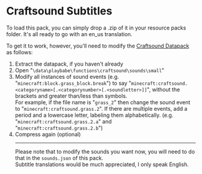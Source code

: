 # Craftsound Subtitles

To load this pack, you can simply drop a .zip of it in your resource packs folder. It's all ready to go with an en_us translation.

To get it to work, however, you'll need to modify the <a href=https://www.planetminecraft.com/data-pack/craftsound-datapack-all-crafting-come-with-sound/>Craftsound Datapack</a> as follows:
1. Extract the datapack, if you haven't already
2. Open "<code>\data\playbabe\functions\craftsound\sounds\small</code>"
3. Modify all instances of sound events (e.g. "<code>minecraft:block.grass_block.break</code>") to say "<code>minecraft:craftsound.\<categoryname\>[.\<categorynumber\>[.\<soundletter\>]]</code>", without the brackets and greater than/less than symbols.
<br>For example, if the file name is "<code>grass_2</code>" then change the sound event to "<code>minecraft:craftsound.grass.2</code>". If there are multiple events, add a period and a lowercase letter, labeling them alphabetically. (e.g. "<code>minecraft:craftsound.grass.2.a</code>" and "<code>minecraft:craftsound.grass.2.b</code>")<br>
4. Compress again (optional)<br><hr>
Please note that to modify the sounds you want now, you will need to do that in the <code>sounds.json</code> of this pack.<br>
Subtitle translations would be much appreciated, I only speak English.
